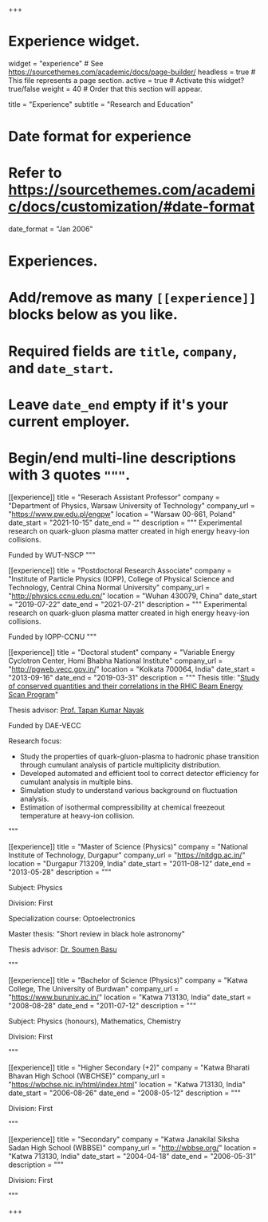 +++
# Experience widget.
widget = "experience"  # See https://sourcethemes.com/academic/docs/page-builder/
headless = true  # This file represents a page section.
active = true  # Activate this widget? true/false
weight = 40  # Order that this section will appear.

title = "Experience"
subtitle = "Research and Education"

# Date format for experience
#   Refer to https://sourcethemes.com/academic/docs/customization/#date-format
date_format = "Jan 2006"

# Experiences.
#   Add/remove as many `[[experience]]` blocks below as you like.
#   Required fields are `title`, `company`, and `date_start`.
#   Leave `date_end` empty if it's your current employer.
#   Begin/end multi-line descriptions with 3 quotes `"""`.

[[experience]]
  title = "Reserach Assistant Professor"
  company = "Department of Physics, Warsaw University of Technology"
  company_url = "https://www.pw.edu.pl/engpw"
  location = "Warsaw 00-661, Poland"
  date_start = "2021-10-15"
  date_end = ""
  description = """
  Experimental research on quark-gluon plasma matter created in high energy heavy-ion collisions.

  Funded by WUT-NSCP
  """

[[experience]]
  title = "Postdoctoral Research Associate"
  company = "Institute of Particle Physics (IOPP), College of Physical Science and Technology, Central China Normal University"
  company_url = "http://physics.ccnu.edu.cn/"
  location = "Wuhan 430079, China"
  date_start = "2019-07-22"
  date_end = "2021-07-21"
  description = """
  Experimental research on quark-gluon plasma matter created in high energy heavy-ion collisions.

  Funded by IOPP-CCNU
  """

[[experience]]
  title = "Doctoral student"
  company = "Variable Energy Cyclotron Center, Homi Bhabha National Institute"
  company_url = "http://pgweb.vecc.gov.in/"
  location = "Kolkata 700064, India"
  date_start = "2013-09-16"
  date_end = "2019-03-31"
  description = """
  Thesis title: "[Study of conserved quantities and their correlations in the RHIC Beam Energy Scan Program](https://drupal.star.bnl.gov/STAR/files/thesisHBNI.pdf)"

  Thesis advisor: [Prof. Tapan Kumar Nayak](https://nayak.web.cern.ch/nayak/index.html)

  Funded by DAE-VECC

  Research focus: 

  * Study the properties of quark-gluon-plasma to hadronic phase transition through cumulant analysis of particle multiplicity distribution.
  * Developed automated and efficient tool to correct detector efficiency for cumulant analysis in multiple bins.
  * Simulation study to understand various background on fluctuation analysis.
  * Estimation of isothermal compressibility at chemical freezeout temperature at heavy-ion collision. 

  """

[[experience]]
  title = "Master of Science (Physics)"
  company = "National Institute of Technology, Durgapur"
  company_url = "https://nitdgp.ac.in/"
  location = "Durgapur 713209, India"
  date_start = "2011-08-12"
  date_end = "2013-05-28"
  description = """

  Subject: Physics

  Division: First

  Specialization course: Optoelectronics

  Master thesis: "Short review in black hole astronomy"

  Thesis advisor: [Dr. Soumen Basu](https://nitdgp.ac.in/faculty/2a69b6db-47ec-47e4-9954-4b6b69a52426)

  """

[[experience]]
  title = "Bachelor of Science (Physics)"
  company = "Katwa College, The University of Burdwan"
  company_url = "https://www.buruniv.ac.in/"
  location = "Katwa 713130, India"
  date_start = "2008-08-28"
  date_end = "2011-07-12"
  description = """

  Subject: Physics (honours), Mathematics, Chemistry

  Division: First

  """


[[experience]]
  title = "Higher Secondary (+2)"
  company = "Katwa Bharati Bhavan High School (WBCHSE)"
  company_url = "https://wbchse.nic.in/html/index.html"
  location = "Katwa 713130, India"
  date_start = "2006-08-26"
  date_end = "2008-05-12"
  description = """

  Division: First

  """

[[experience]]
  title = "Secondary"
  company = "Katwa Janakilal Siksha Sadan High School (WBBSE)"
  company_url = "http://wbbse.org/"
  location = "Katwa 713130, India"
  date_start = "2004-04-18"
  date_end = "2006-05-31"
  description = """

  Division: First

  """

+++
